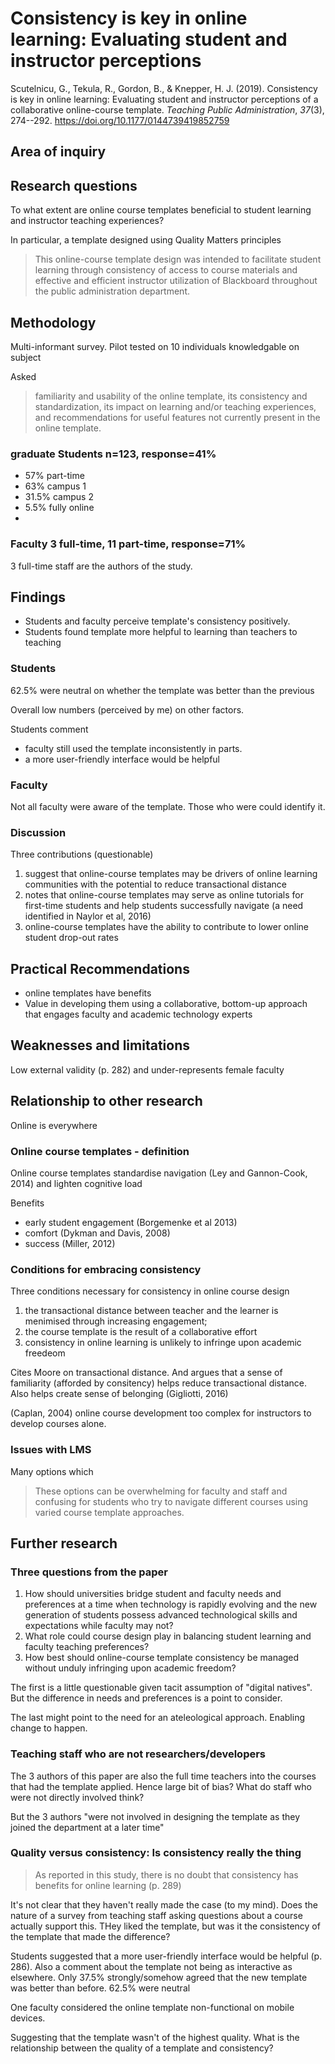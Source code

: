 # Consistency is key in online learning: Evaluating student and instructor perceptions

Scutelnicu, G., Tekula, R., Gordon, B., & Knepper, H. J. (2019). Consistency is key in online learning: Evaluating student and instructor perceptions of a collaborative online-course template. *Teaching Public Administration*, *37*(3), 274--292\. <https://doi.org/10.1177/0144739419852759>

## Area of inquiry


## Research questions

To what extent are online course templates beneficial to student learning and instructor teaching experiences?

In particular, a template designed using Quality Matters principles

> This online-course template design was intended to facilitate student learning through consistency of access to course materials and effective and efficient instructor utilization of Blackboard throughout the public administration department.

## Methodology

Multi-informant survey. Pilot tested on 10 individuals knowledgable on subject

Asked 
> familiarity and usability of the online template, its consistency and standardization, its impact on learning and/or teaching experiences, and recommendations for useful features not currently present in the online template.

### graduate Students n=123, response=41%

- 57% part-time
- 63% campus 1
- 31.5% campus 2
- 5.5% fully online
- 

### Faculty 3 full-time, 11 part-time, response=71%

3 full-time staff are the authors of the study.

## Findings

- Students and faculty perceive template's consistency positively.
- Students found template more helpful to learning than teachers to teaching

### Students

62.5% were neutral on whether the template was better than the previous

Overall low numbers (perceived by me) on other factors.

Students comment

- faculty still used the template inconsistently in parts.
- a more user-friendly interface would be helpful

### Faculty

Not all faculty were aware of the template. Those who were could identify it.

### Discussion

Three contributions (questionable)

1. suggest that online-course templates may be drivers of online learning communities with the potential to reduce transactional distance
2. notes that online-course templates may serve as online tutorials for first-time students and help students successfully navigate (a need identified in Naylor et al, 2016)
3. online-course templates have the ability to contribute to lower online student drop-out rates

## Practical Recommendations

- online templates have benefits
- Value in developing them using a collaborative, bottom-up approach that engages faculty and academic technology experts

## Weaknesses and limitations

Low external validity (p. 282) and under-represents female faculty

## Relationship to other research

Online is everywhere

### Online course templates - definition

Online course templates standardise navigation (Ley and Gannon-Cook, 2014) and lighten cognitive load

Benefits

- early student engagement (Borgemenke et al 2013)
- comfort (Dykman and Davis, 2008)
- success (Miller, 2012)

### Conditions for embracing consistency

Three conditions necessary for consistency in online course design

1. the transactional distance between teacher and the learner is menimised through increasing engagement;
2. the course template is the result of a collaborative effort
3. consistency in online learning is unlikely to infringe upon academic freedeom

Cites Moore on transactional distance. And argues that a sense of familiarity (afforded by consitency) helps reduce transactional distance.  Also helps create sense of belonging (Gigliotti, 2016) 

(Caplan, 2004) online course development too complex for instructors to develop courses alone.

### Issues with LMS

Many options which

> These options can be overwhelming for faculty and staff and confusing for students who try to navigate different courses using varied course template approaches.

## Further research

### Three questions from the paper

1. How should universities bridge student and faculty needs and preferences at a time when technology is rapidly evolving and the new generation of students possess advanced technological skills and expectations while faculty may not?
2. What role could course design play in balancing student learning and faculty teaching preferences?
3. How best should online-course template consistency be managed without unduly infringing upon academic freedom?

The first is a little questionable given tacit assumption of "digital natives". But the difference in needs and preferences is a point to consider.

The last might point to the need for an ateleological approach. Enabling change to happen.

### Teaching staff who are not researchers/developers

The 3 authors of this paper are also the full time teachers into the courses that had the template applied.  Hence large bit of bias?  What do staff who were not directly involved think?

But the 3 authors "were not involved in designing the template as they joined the department at a later time"

### Quality versus consistency: Is consistency really the thing

> As reported in this study, there is no doubt that consistency has benefits for online learning (p. 289)

It's not clear that they haven't really made the case (to my mind). Does the nature of a survey from teaching staff asking questions about a course actually support this.  THey liked the template, but was it the consistency of the template that made the difference?

Students suggested that a more user-friendly interface would be helpful (p. 286). Also a comment about the template not being as interactive as elsewhere. Only 37.5% strongly/somehow agreed that the new template was better than before. 62.5% were neutral

One faculty considered the online template non-functional on mobile devices.

Suggesting that the template wasn't of the highest quality. What is the relationship between the quality of a template and consistency?